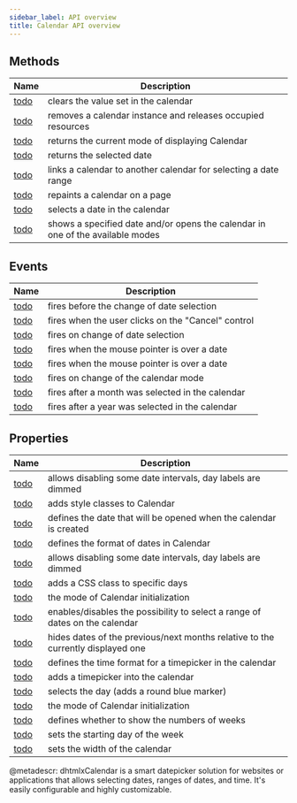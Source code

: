 ```yaml
---
sidebar_label: API overview
title: Calendar API overview
---
```

	
 ## Methods 

| Name                                                   | Description                                                                    |
| ------------------------------------------------------ | ------------------------------------------------------------------------------ |
| [todo](calendar/api/calendar_clear_method.md)          | clears the value set in the calendar                                           |
| [todo](calendar/api/calendar_destructor_method.md)     | removes a calendar instance and releases occupied resources                    |
| [todo](calendar/api/calendar_getcurrentmode_method.md) | returns the current mode of displaying Calendar                                |
| [todo](calendar/api/calendar_getvalue_method.md)       | returns the selected date                                                      |
| [todo](calendar/api/calendar_link_method.md)           | links a calendar to another calendar for selecting a date range                |
| [todo](calendar/api/calendar_paint_method.md)          | repaints a calendar on a page                                                  |
| [todo](calendar/api/calendar_setvalue_method.md)       | selects a date in the calendar                                                 |
| [todo](calendar/api/calendar_showdate_method.md)       | shows a specified date and/or opens the calendar in one of the available modes |


 ## Events 

| Name                                                 | Description                                        |
| ---------------------------------------------------- | -------------------------------------------------- |
| [todo](calendar/api/calendar_beforechange_event.md)  | fires before the change of date selection          |
| [todo](calendar/api/calendar_cancelclick_event.md)   | fires when the user clicks on the "Cancel" control |
| [todo](calendar/api/calendar_change_event.md)        | fires on change of date selection                  |
| [todo](calendar/api/calendar_datehover_event.md)     | fires when the mouse pointer is over a date        |
| [todo](calendar/api/calendar_datemouseover_event.md) | fires when the mouse pointer is over a date        |
| [todo](calendar/api/calendar_modechange_event.md)    | fires on change of the calendar mode               |
| [todo](calendar/api/calendar_monthselected_event.md) | fires after a month was selected in the calendar   |
| [todo](calendar/api/calendar_yearselected_event.md)  | fires after a year was selected in the calendar    |


 ## Properties 

| Name                                           | Description                                                                     |
| ---------------------------------------------- | ------------------------------------------------------------------------------- |
| [todo](calendar/api/calendar_block_config.md)         | allows disabling some date intervals, day labels are dimmed                     |
| [todo](calendar/api/calendar_css_config.md)           | adds style classes to Calendar                                                  |
| [todo](calendar/api/calendar_date_config.md)          | defines the date that will be opened when the calendar is created               |
| [todo](calendar/api/calendar_dateformat_config.md)    | defines the format of dates in Сalendar                                         |
| [todo](calendar/api/calendar_disableddates_config.md) | allows disabling some date intervals, day labels are dimmed                     |
| [todo](calendar/api/calendar_mark_config.md)          | adds a CSS class to specific days                                               |
| [todo](calendar/api/calendar_mode_config.md)          | the mode of Calendar initialization                                             |
| [todo](calendar/api/calendar_range_config.md)         | enables/disables the possibility to select a range of dates on the calendar     |
| [todo](calendar/api/calendar_thismonthonly_config.md) | hides dates of the previous/next months relative to the currently displayed one |
| [todo](calendar/api/calendar_timeformat_config.md)    | defines the time format for a timepicker in the calendar                        |
| [todo](calendar/api/calendar_timepicker_config.md)    | adds a timepicker into the calendar                                             |
| [todo](calendar/api/calendar_value_config.md)         | selects the day (adds a round blue marker)                                      |
| [todo](calendar/api/calendar_view_config.md)          | the mode of Calendar initialization                                             |
| [todo](calendar/api/calendar_weeknumbers_config.md)   | defines whether to show the numbers of weeks                                    |
| [todo](calendar/api/calendar_weekstart_config.md)     | sets the starting day of the week                                               |
| [todo](calendar/api/calendar_width_config.md)         | sets the width of the calendar                                                  |



@metadescr:
dhtmlxCalendar is a smart datepicker solution for websites or applications that allows selecting dates, ranges of dates, and time. It's easily configurable and highly customizable.